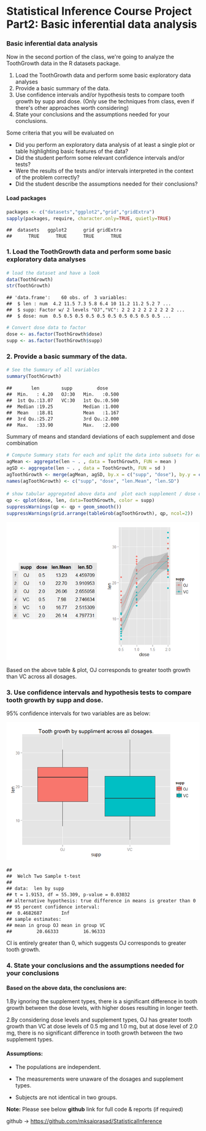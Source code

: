 # Statistical Inference Course Project Part2: Basic inferential data analysis

### Basic inferential data analysis 
Now in the second portion of the class, we're going to analyze the ToothGrowth data in the R datasets package.

1. Load the ToothGrowth data and perform some basic exploratory data analyses 
2. Provide a basic summary of the data.
3. Use confidence intervals and/or hypothesis tests to compare tooth growth by supp and dose. (Only use the techniques from class, even if there's other approaches worth considering)
4. State your conclusions and the assumptions needed for your conclusions.  

Some criteria that you will be evaluated on

* Did you  perform an exploratory data analysis of at least a single plot or table highlighting basic features of the data?
* Did the student perform some relevant confidence intervals and/or tests?
* Were the results of the tests and/or intervals interpreted in the context of the problem correctly? 
* Did the student describe the assumptions needed for their conclusions?
    
#### Load packages

```r
packages <- c("datasets","ggplot2","grid","gridExtra")
sapply(packages, require, character.only=TRUE, quietly=TRUE)
```

```
##  datasets   ggplot2      grid gridExtra 
##      TRUE      TRUE      TRUE      TRUE
```

### 1. Load the ToothGrowth data and perform some basic exploratory data analyses


```r
# load the dataset and have a look
data(ToothGrowth)
str(ToothGrowth)
```

```
## 'data.frame':	60 obs. of  3 variables:
##  $ len : num  4.2 11.5 7.3 5.8 6.4 10 11.2 11.2 5.2 7 ...
##  $ supp: Factor w/ 2 levels "OJ","VC": 2 2 2 2 2 2 2 2 2 2 ...
##  $ dose: num  0.5 0.5 0.5 0.5 0.5 0.5 0.5 0.5 0.5 0.5 ...
```

```r
# Convert dose data to factor
dose <- as.factor(ToothGrowth$dose)
supp <- as.factor(ToothGrowth$supp)
```

### 2. Provide a basic summary of the data.  


```r
# See the Summary of all variables
summary(ToothGrowth)
```

```
##       len        supp         dose      
##  Min.   : 4.20   OJ:30   Min.   :0.500  
##  1st Qu.:13.07   VC:30   1st Qu.:0.500  
##  Median :19.25           Median :1.000  
##  Mean   :18.81           Mean   :1.167  
##  3rd Qu.:25.27           3rd Qu.:2.000  
##  Max.   :33.90           Max.   :2.000
```

Summary of means and standard deviations of each supplement and dose combination

```r
# Compute Summary stats for each and split the data into subsets for easy understanding.
agMean <- aggregate(len ~ . , data = ToothGrowth, FUN = mean )
agSD <- aggregate(len ~ . , data = ToothGrowth, FUN = sd )
agToothGrowth <- merge(agMean, agSD, by.x = c("supp", "dose"), by.y = c("supp", "dose"))
names(agToothGrowth) <- c("supp", "dose", "len.Mean", "len.SD")

# show tabular aggregated above data and  plot each supplement / dose combination 
qp <- qplot(dose, len, data=ToothGrowth, color = supp) 
suppressWarnings(qp <- qp + geom_smooth()) 
suppressWarnings(grid.arrange(tableGrob(agToothGrowth), qp, ncol=2))
```

![](StatisticalInferenceProjectPart2_files/figure-html/unnamed-chunk-4-1.png) 

Based on the above table & plot, OJ corresponds to greater tooth growth than VC across all dosages.

### 3. Use confidence intervals and hypothesis tests to compare tooth growth by supp and dose.  

95% confidence intervals for two variables are as below: 

![](StatisticalInferenceProjectPart2_files/figure-html/unnamed-chunk-5-1.png) 

```
## 
## 	Welch Two Sample t-test
## 
## data:  len by supp
## t = 1.9153, df = 55.309, p-value = 0.03032
## alternative hypothesis: true difference in means is greater than 0
## 95 percent confidence interval:
##  0.4682687       Inf
## sample estimates:
## mean in group OJ mean in group VC 
##         20.66333         16.96333
```

CI is entirely greater than 0, which suggests OJ corresponds to greater tooth growth.

### 4. State your conclusions and the assumptions needed for your conclusions

#### Based on the above data, the conclusions are:
1.By ignoring the supplement types, there is a significant difference in tooth growth between the dose levels, with higher doses resulting in longer teeth.

2.By considering dose levels and supplement types, OJ has greater tooth growth than VC at dose levels of 0.5 mg and 1.0 mg, but at dose level of 2.0 mg, there is no significant difference in tooth growth between the two supplement types.

#### Assumptions:
*  The populations are independent. 

* The measurements were unaware of the dosages and supplement types.

* Subjects are not identical in two groups. 

**Note:** Please see below **github** link for full code & reports (if required)

github -> https://github.com/mksaiprasad/StatisticalInference
